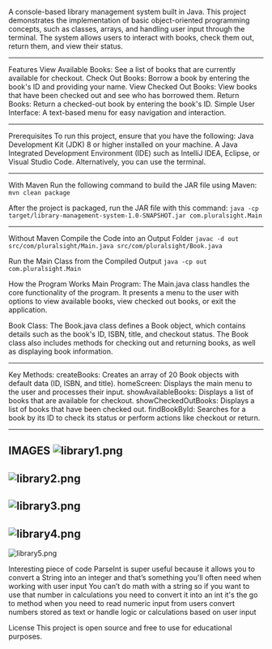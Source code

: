 A console-based library management system built in Java.
This project demonstrates the implementation of basic object-oriented programming concepts, 
such as classes, arrays, and handling user input through the terminal. 
The system allows users to interact with books, check them out, return them, and view their status.

------------------------------------------------------------------------------------------------------

Features
View Available Books: See a list of books that are currently available for checkout.
Check Out Books: Borrow a book by entering the book's ID and providing your name.
View Checked Out Books: View books that have been checked out and see who has borrowed them.
Return Books: Return a checked-out book by entering the book's ID.
Simple User Interface: A text-based menu for easy navigation and interaction.

------------------------------------------------------------------------------------------------------

Prerequisites
To run this project, ensure that you have the following:
Java Development Kit (JDK) 8 or higher installed on your machine.
A Java Integrated Development Environment (IDE) such as IntelliJ IDEA, Eclipse, or Visual Studio Code. 
Alternatively, you can use the terminal.

------------------------------------------------------------------------------------------------------

With Maven
Run the following command to build the JAR file using Maven:
```mvn clean package```

After the project is packaged, run the JAR file with this command:
```java -cp target/library-management-system-1.0-SNAPSHOT.jar com.pluralsight.Main```

------------------------------------------------------------------------------------------------------

Without Maven
Compile the Code into an Output Folder
```javac -d out src/com/pluralsight/Main.java src/com/pluralsight/Book.java```

Run the Main Class from the Compiled Output
```java -cp out com.pluralsight.Main```

How the Program Works
Main Program:
The Main.java class handles the core functionality of the program. It presents a menu to the user with options to view available books, view checked out books, or exit the application.

Book Class:
The Book.java class defines a Book object, which contains details such as the book's ID, ISBN, title, and checkout status. The Book class also includes methods for checking out and returning books, as well as displaying book information.

------------------------------------------------------------------------------------------------------

Key Methods:
createBooks: Creates an array of 20 Book objects with default data (ID, ISBN, and title).
homeScreen: Displays the main menu to the user and processes their input.
showAvailableBooks: Displays a list of books that are available for checkout.
showCheckedOutBooks: Displays a list of books that have been checked out.
findBookById: Searches for a book by its ID to check its status or perform actions like checkout or return.

------------------------------------------------------------------------------------------------------

IMAGES
![library1.png](src/imgs/library1.png)
------------------------------------------------------------------------------------------------------
![library2.png](src/imgs/library2.png)
------------------------------------------------------------------------------------------------------
![library3.png](src/imgs/library3.png)
------------------------------------------------------------------------------------------------------
![library4.png](src/imgs/library4.png)
------------------------------------------------------------------------------------------------------
![library5.png](src/imgs/library5.png)

Interesting piece of code
ParseInt is super useful because it allows you to convert a String into an integer and that’s something you'll often need 
when working with user input You can’t do math with a string so if you want to use that number in calculations 
you need to convert it into an int it's the go to method when you need to read numeric input from users convert numbers 
stored as text or handle logic or calculations based on user input


License
This project is open source and free to use for educational purposes.

